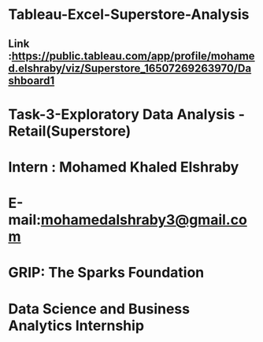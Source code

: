 # Tableau-Excel-Superstore-Analysis
## Link :https://public.tableau.com/app/profile/mohamed.elshraby/viz/Superstore_16507269263970/Dashboard1
# Task-3-Exploratory Data Analysis - Retail(Superstore)
# Intern : Mohamed Khaled Elshraby
# E-mail:mohamedalshraby3@gmail.com
# GRIP: The Sparks Foundation
# Data Science and Business Analytics Internship
